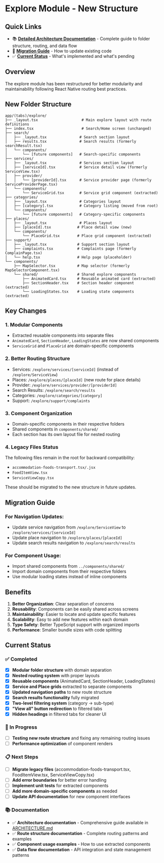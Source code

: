 # Explore Module - New Structure

## Quick Links

- 📚 **[Detailed Architecture Documentation](./ARCHITECTURE.md)** - Complete guide to folder structure, routing, and data flow
- 🚀 **[Migration Guide](#migration-guide)** - How to update existing code
- ✅ **[Current Status](#current-status)** - What's implemented and what's pending

## Overview

The explore module has been restructured for better modularity and maintainability following React Native routing best practices.

## New Folder Structure

```
app/(tabs)/explore/
├── _layout.tsx                    # Main explore layout with route definitions
├── index.tsx                      # Search/Home screen (unchanged)
├── search/
│   ├── _layout.tsx               # Search section layout
│   ├── results.tsx               # Search results (formerly searchResult.tsx)
│   └── components/
│       └── [future components]   # Search-specific components
├── services/
│   ├── _layout.tsx               # Services section layout
│   ├── [serviceId].tsx           # Service detail view (formerly ServiceView.tsx)
│   ├── provider/
│   │   └── [providerId].tsx      # Service provider page (formerly ServiceProviderPage.tsx)
│   └── components/
│       └── ServiceGrid.tsx       # Service grid component (extracted)
├── categories/
│   ├── _layout.tsx               # Categories layout
│   ├── [category].tsx            # Category listing (moved from root)
│   └── components/
│       └── [future components]   # Category-specific components
├── places/
│   ├── _layout.tsx               # Places layout
│   ├── [placeId].tsx            # Place detail view (new)
│   └── components/
│       └── PlaceGrid.tsx        # Place grid component (extracted)
├── support/
│   ├── _layout.tsx              # Support section layout
│   ├── complaints.tsx           # Complaints page (formerly ComplainPage.tsx)
│   └── help.tsx                 # Help page (placeholder)
└── components/
    ├── MapSelector.tsx          # Map selector (formerly MapSelectorComponent.tsx)
    └── shared/                  # Shared explore components
        ├── AnimatedCard.tsx     # Reusable animated card (extracted)
        ├── SectionHeader.tsx    # Section header component (extracted)
        └── LoadingStates.tsx    # Loading state components (extracted)
```

## Key Changes

### 1. **Modular Components**

- Extracted reusable components into separate files
- `AnimatedCard`, `SectionHeader`, `LoadingStates` are now shared components
- `ServiceGrid` and `PlaceGrid` are domain-specific components

### 2. **Better Routing Structure**

- Services: `/explore/services/[serviceId]` (instead of `/explore/ServiceView`)
- Places: `/explore/places/[placeId]` (new route for place details)
- Provider: `/explore/services/provider/[providerId]`
- Search Results: `/explore/search/results`
- Categories: `/explore/categories/[category]`
- Support: `/explore/support/complaints`

### 3. **Component Organization**

- Domain-specific components in their respective folders
- Shared components in `components/shared/`
- Each section has its own layout file for nested routing

### 4. **Legacy Files Status**

The following files remain in the root for backward compatibility:

- `accommodation-foods-transport.tsx/.jsx`
- `FoodItemView.tsx`
- `ServiceViewCopy.tsx`

These should be migrated to the new structure in future updates.

## Migration Guide

### For Navigation Updates:

- Update service navigation from `/explore/ServiceView` to `/explore/services/[serviceId]`
- Update place navigation to `/explore/places/[placeId]`
- Update search results navigation to `/explore/search/results`

### For Component Usage:

- Import shared components from `../components/shared/`
- Import domain components from their respective folders
- Use modular loading states instead of inline components

## Benefits

1. **Better Organization**: Clear separation of concerns
2. **Reusability**: Components can be easily shared across screens
3. **Maintainability**: Easier to locate and update specific features
4. **Scalability**: Easy to add new features within each domain
5. **Type Safety**: Better TypeScript support with organized imports
6. **Performance**: Smaller bundle sizes with code splitting

## Current Status

### ✅ Completed

- [x] **Modular folder structure** with domain separation
- [x] **Nested routing system** with proper layouts
- [x] **Reusable components** (AnimatedCard, SectionHeader, LoadingStates)
- [x] **Service and Place grids** extracted to separate components
- [x] **Updated navigation paths** to new route structure
- [x] **Search results functionality** fully migrated
- [x] **Two-level filtering system** (category → sub-type)
- [x] **"View all" button redirection** to filtered tabs
- [x] **Hidden headings** in filtered tabs for cleaner UI

### 🔄 In Progress

- [ ] **Testing new route structure** and fixing any remaining routing issues
- [ ] **Performance optimization** of component renders

### 📋 Next Steps

- [ ] **Migrate legacy files** (accommodation-foods-transport.tsx, FoodItemView.tsx, ServiceViewCopy.tsx)
- [ ] **Add error boundaries** for better error handling
- [ ] **Implement unit tests** for extracted components
- [ ] **Add more domain-specific components** as needed
- [ ] **Update API documentation** for new component interfaces

### 📚 Documentation

- ✅ **Architecture documentation** - Comprehensive guide available in [ARCHITECTURE.md](./ARCHITECTURE.md)
- ✅ **Route structure documentation** - Complete routing patterns and examples
- ✅ **Component usage examples** - How to use extracted components
- ✅ **Data flow documentation** - API integration and state management patterns
